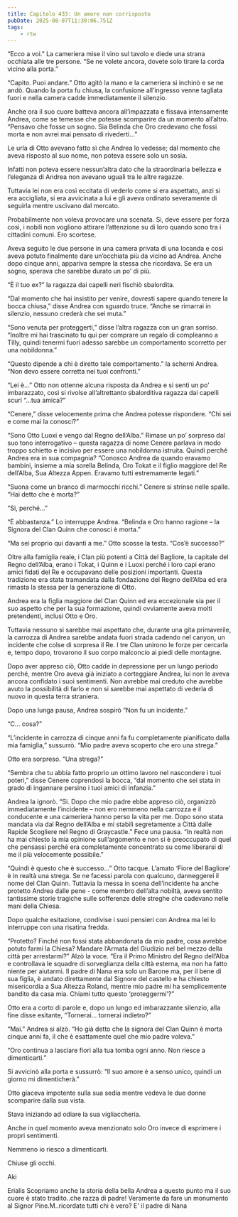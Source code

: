 ```yaml
---
title: Capitolo 433: Un amore non corrisposto
pubDate: 2025-08-07T11:30:06.751Z
tags:
    - rtw
---
```











“Ecco a voi.” La cameriera mise il vino sul tavolo e diede una strana occhiata alle tre persone. “Se ne volete ancora, dovete solo tirare la corda vicino alla porta.”


“Capito. Puoi andare.” Otto agitò la mano e la cameriera si inchinò e se ne andò. Quando la porta fu chiusa, la confusione all’ingresso venne tagliata fuori e nella camera cadde immediatamente il silenzio.


Anche ora il suo cuore batteva ancora all’impazzata e fissava intensamente Andrea, come se temesse che potesse scomparire da un momento all’altro. “Pensavo che fosse un sogno. Sia Belinda che Oro credevano che fossi morta e non avrei mai pensato di rivederti…”


Le urla di Otto avevano fatto sì che Andrea lo vedesse; dal momento che aveva risposto al suo nome, non poteva essere solo un sosia.


Infatti non poteva essere nessun’altra dato che la straordinaria bellezza e l’eleganza di Andrea non avevano uguali tra le altre ragazze.


Tuttavia lei non era così eccitata di vederlo come si era aspettato, anzi si era accigliata, si era avvicinata a lui e gli aveva ordinato severamente di seguirla mentre uscivano dal mercato.


Probabilmente non voleva provocare una scenata. Si, deve essere per forza così, i nobili non vogliono attirare l’attenzione su di loro quando sono tra i cittadini comuni. Ero scortese.


Aveva seguito le due persone in una camera privata di una locanda e così aveva potuto finalmente dare un’occhiata più da vicino ad Andrea. Anche dopo cinque anni, appariva sempre la stessa che ricordava. Se era un sogno, sperava che sarebbe durato un po’ di più.


“È il tuo ex?” la ragazza dai capelli neri fischiò sbalordita.


“Dal momento che hai insistito per venire, dovresti sapere quando tenere la bocca chiusa,” disse Andrea con sguardo truce. “Anche se rimarrai in silenzio, nessuno crederà che sei muta.”


“Sono venuta per proteggerti,” disse l’altra ragazza con un gran sorriso. “Inoltre mi hai trascinato tu qui per comprare un regalo di compleanno a Tilly, quindi tenermi fuori adesso sarebbe un comportamento scorretto per una nobildonna.”


“Questo dipende a chi è diretto tale comportamento.” la schernì Andrea. “Non devo essere corretta nei tuoi confronti.”


“Lei è…” Otto non ottenne alcuna risposta da Andrea e si sentì un po’ imbarazzato, così si rivolse all’altrettanto sbalorditiva ragazza dai capelli scuri “…tua amica?”


“Cenere,” disse velocemente prima che Andrea potesse rispondere. “Chi sei e come mai la conosci?”


“Sono Otto Luoxi e vengo dal Regno dell’Alba.” Rimase un po’ sorpreso dal suo tono interrogativo – questa ragazza di nome Cenere parlava in modo troppo schietto e incisivo per essere una nobildonna istruita. Quindi perché Andrea era in sua compagnia? “Conosco Andrea da quando eravamo bambini, insieme a mia sorella Belinda, Oro Tokat e il figlio maggiore del Re dell’Alba, Sua Altezza Appen. Eravamo tutti estremamente legati.”


“Suona come un branco di marmocchi ricchi.” Cenere si strinse nelle spalle. “Hai detto che è morta?”


“Si, perché…”


“È abbastanza.” Lo interruppe Andrea. “Belinda e Oro hanno ragione – la Signora del Clan Quinn che conosci è morta.”


“Ma sei proprio qui davanti a me.” Otto scosse la testa. “Cos’è successo?”


Oltre alla famiglia reale, i Clan più potenti a Città del Bagliore, la capitale del Regno dell’Alba, erano i Tokat, i Quinn e i Luoxi perché i loro capi erano amici fidati del Re e occupavano delle posizioni importanti. Questa tradizione era stata tramandata dalla fondazione del Regno dell’Alba ed era rimasta la stessa per la generazione di Otto.


Andrea era la figlia maggiore del Clan Quinn ed era eccezionale sia per il suo aspetto che per la sua formazione, quindi ovviamente aveva molti pretendenti, inclusi Otto e Oro.


Tuttavia nessuno si sarebbe mai aspettato che, durante una gita primaverile, la carrozza di Andrea sarebbe andata fuori strada cadendo nel canyon, un incidente che colse di sorpresa il Re. I tre Clan unirono le forze per cercarla e, tempo dopo, trovarono il suo corpo malconcio ai piedi delle montagne.


Dopo aver appreso ciò, Otto cadde in depressione per un lungo periodo perché, mentre Oro aveva già iniziato a corteggiare Andrea, lui non le aveva ancora confidato i suoi sentimenti. Non avrebbe mai creduto che avrebbe avuto la possibilità di farlo e non si sarebbe mai aspettato di vederla di nuovo in questa terra straniera.


Dopo una lunga pausa, Andrea sospirò “Non fu un incidente.”


“C… cosa?”


“L’incidente in carrozza di cinque anni fa fu completamente pianificato dalla mia famiglia,” sussurrò. “Mio padre aveva scoperto che ero una strega.”


Otto era sorpreso. “Una strega?"


“Sembra che tu abbia fatto proprio un ottimo lavoro nel nascondere i tuoi poteri,” disse Cenere coprendosi la bocca, “dal momento che sei stata in grado di ingannare persino i tuoi amici di infanzia.”


Andrea la ignorò. “Si. Dopo che mio padre ebbe appreso ciò, organizzò immediatamente l’incidente – non ero nemmeno nella carrozza e il conducente e una cameriera hanno perso la vita per me. Dopo sono stata mandata via dal Regno dell’Alba e mi stabilì segretamente a Città dalle Rapide Scogliere nel Regno di Graycastle.” Fece una pausa. “In realtà non ha mai chiesto la mia opinione sull’argomento e non si è preoccupato di quel che pensassi perché era completamente concentrato su come liberarsi di me il più velocemente possibile.”


“Quindi è questo che è successo…” Otto tacque. L’amato ‘Fiore del Bagliore’ è in realtà una strega. Se ne facessi parola con qualcuno, danneggerei il nome del Clan Quinn. Tuttavia la messa in scena dell’incidente ha anche protetto Andrea dalle pene - come membro dell’alta nobiltà, aveva sentito tantissime storie tragiche sulle sofferenze delle streghe che cadevano nelle mani della Chiesa.


Dopo qualche esitazione, condivise i suoi pensieri con Andrea ma lei lo interruppe con una risatina fredda.


“Protetto? Finché non fossi stata abbandonata da mio padre, cosa avrebbe potuto farmi la Chiesa? Mandare l’Armata del Giudizio nel bel mezzo della città per arrestarmi?” Alzò la voce. “Era il Primo Ministro del Regno dell’Alba e controllava le squadre di sorveglianza della città esterna, ma non ha fatto niente per aiutarmi. Il padre di Nana era solo un Barone ma, per il bene di sua figlia, è andato direttamente dal Signore del castello e ha chiesto misericordia a Sua Altezza Roland, mentre mio padre mi ha semplicemente bandito da casa mia. Chiami tutto questo ‘proteggermi’?”


Otto era a corto di parole e, dopo un lungo ed imbarazzante silenzio, alla fine disse esitante, “Tornerai… tornerai indietro?”


“Mai.” Andrea si alzò. “Ho già detto che la signora del Clan Quinn è morta cinque anni fa, il che è esattamente quel che mio padre voleva.”


“Oro continua a lasciare fiori alla tua tomba ogni anno. Non riesce a dimenticarti.”


Si avvicinò alla porta e sussurrò: “Il suo amore è a senso unico, quindi un giorno mi dimenticherà.”


Otto giaceva impotente sulla sua sedia mentre vedeva le due donne scomparire dalla sua vista.


Stava iniziando ad odiare la sua vigliaccheria.


Anche in quel momento aveva menzionato solo Oro invece di esprimere i propri sentimenti.


Nemmeno io riesco a dimenticarti.


Chiuse gli occhi.


 


Aki


 Erialis Scopriamo anche la storia della bella Andrea a questo punto ma il suo cuore è stato tradito..che razza di padre! Veramente da fare un monumento al Signor Pine.M..ricordate tutti chi è vero? E' il padre di Nana








                                


                                



